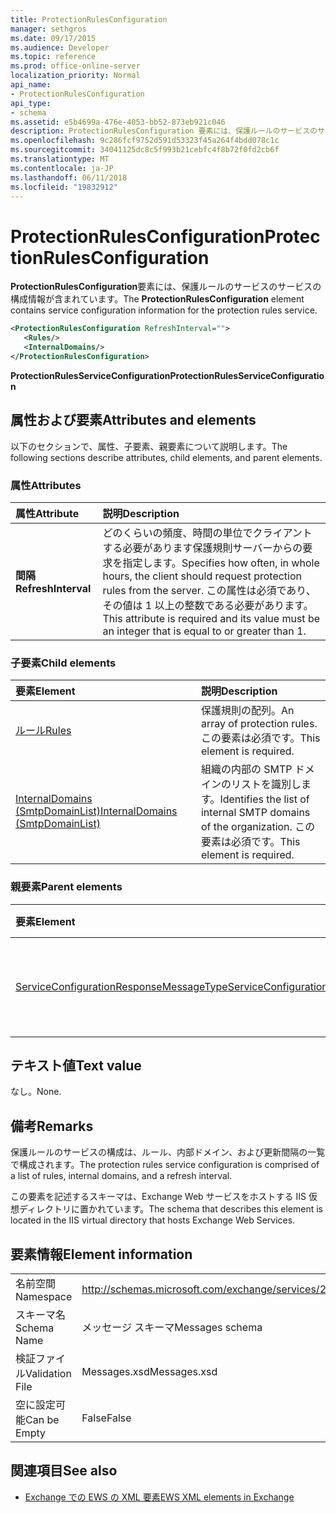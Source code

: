 ```yaml
---
title: ProtectionRulesConfiguration
manager: sethgros
ms.date: 09/17/2015
ms.audience: Developer
ms.topic: reference
ms.prod: office-online-server
localization_priority: Normal
api_name:
- ProtectionRulesConfiguration
api_type:
- schema
ms.assetid: e5b4699a-476e-4053-bb52-873eb921c046
description: ProtectionRulesConfiguration 要素には、保護ルールのサービスのサービスの構成情報が含まれています。
ms.openlocfilehash: 9c286fcf9752d591d53323f45a264f4bdd078c1c
ms.sourcegitcommit: 34041125dc8c5f993b21cebfc4f8b72f0fd2cb6f
ms.translationtype: MT
ms.contentlocale: ja-JP
ms.lasthandoff: 06/11/2018
ms.locfileid: "19832912"
---
```

# <a name="protectionrulesconfiguration"></a><span data-ttu-id="bda2b-103">ProtectionRulesConfiguration</span><span class="sxs-lookup"><span data-stu-id="bda2b-103">ProtectionRulesConfiguration</span></span>

<span data-ttu-id="bda2b-104">**ProtectionRulesConfiguration**要素には、保護ルールのサービスのサービスの構成情報が含まれています。</span><span class="sxs-lookup"><span data-stu-id="bda2b-104">The **ProtectionRulesConfiguration** element contains service configuration information for the protection rules service.</span></span> 
  
```XML
<ProtectionRulesConfiguration RefreshInterval="">
   <Rules/>
   <InternalDomains/>
</ProtectionRulesConfiguration>
```

 <span data-ttu-id="bda2b-105">**ProtectionRulesServiceConfiguration**</span><span class="sxs-lookup"><span data-stu-id="bda2b-105">**ProtectionRulesServiceConfiguration**</span></span>
## <a name="attributes-and-elements"></a><span data-ttu-id="bda2b-106">属性および要素</span><span class="sxs-lookup"><span data-stu-id="bda2b-106">Attributes and elements</span></span>

<span data-ttu-id="bda2b-107">以下のセクションで、属性、子要素、親要素について説明します。</span><span class="sxs-lookup"><span data-stu-id="bda2b-107">The following sections describe attributes, child elements, and parent elements.</span></span>
  
### <a name="attributes"></a><span data-ttu-id="bda2b-108">属性</span><span class="sxs-lookup"><span data-stu-id="bda2b-108">Attributes</span></span>

|<span data-ttu-id="bda2b-109">**属性**</span><span class="sxs-lookup"><span data-stu-id="bda2b-109">**Attribute**</span></span>|<span data-ttu-id="bda2b-110">**説明**</span><span class="sxs-lookup"><span data-stu-id="bda2b-110">**Description**</span></span>|
|:-----|:-----|
|<span data-ttu-id="bda2b-111">**間隔**</span><span class="sxs-lookup"><span data-stu-id="bda2b-111">**RefreshInterval**</span></span> <br/> |<span data-ttu-id="bda2b-112">どのくらいの頻度、時間の単位でクライアントする必要があります保護規則サーバーからの要求を指定します。</span><span class="sxs-lookup"><span data-stu-id="bda2b-112">Specifies how often, in whole hours, the client should request protection rules from the server.</span></span> <span data-ttu-id="bda2b-113">この属性は必須であり、その値は 1 以上の整数である必要があります。</span><span class="sxs-lookup"><span data-stu-id="bda2b-113">This attribute is required and its value must be an integer that is equal to or greater than 1.</span></span>  <br/> |
   
### <a name="child-elements"></a><span data-ttu-id="bda2b-114">子要素</span><span class="sxs-lookup"><span data-stu-id="bda2b-114">Child elements</span></span>

|<span data-ttu-id="bda2b-115">**要素**</span><span class="sxs-lookup"><span data-stu-id="bda2b-115">**Element**</span></span>|<span data-ttu-id="bda2b-116">**説明**</span><span class="sxs-lookup"><span data-stu-id="bda2b-116">**Description**</span></span>|
|:-----|:-----|
|[<span data-ttu-id="bda2b-117">ルール</span><span class="sxs-lookup"><span data-stu-id="bda2b-117">Rules </span></span>](rules-ex15websvcsotherref.md) <br/> |<span data-ttu-id="bda2b-118">保護規則の配列。</span><span class="sxs-lookup"><span data-stu-id="bda2b-118">An array of protection rules.</span></span> <span data-ttu-id="bda2b-119">この要素は必須です。</span><span class="sxs-lookup"><span data-stu-id="bda2b-119">This element is required.</span></span>  <br/> |
|[<span data-ttu-id="bda2b-120">InternalDomains (SmtpDomainList)</span><span class="sxs-lookup"><span data-stu-id="bda2b-120">InternalDomains (SmtpDomainList)</span></span>](internaldomains-smtpdomainlist.md) <br/> |<span data-ttu-id="bda2b-121">組織の内部の SMTP ドメインのリストを識別します。</span><span class="sxs-lookup"><span data-stu-id="bda2b-121">Identifies the list of internal SMTP domains of the organization.</span></span> <span data-ttu-id="bda2b-122">この要素は必須です。</span><span class="sxs-lookup"><span data-stu-id="bda2b-122">This element is required.</span></span>  <br/> |
   
### <a name="parent-elements"></a><span data-ttu-id="bda2b-123">親要素</span><span class="sxs-lookup"><span data-stu-id="bda2b-123">Parent elements</span></span>

|<span data-ttu-id="bda2b-124">**要素**</span><span class="sxs-lookup"><span data-stu-id="bda2b-124">**Element**</span></span>|<span data-ttu-id="bda2b-125">**説明**</span><span class="sxs-lookup"><span data-stu-id="bda2b-125">**Description**</span></span>|
|:-----|:-----|
|[<span data-ttu-id="bda2b-126">ServiceConfigurationResponseMessageType</span><span class="sxs-lookup"><span data-stu-id="bda2b-126">ServiceConfigurationResponseMessageType</span></span>](serviceconfigurationresponsemessagetype.md) <br/> |<span data-ttu-id="bda2b-127">サービス構成の設定が含まれています。</span><span class="sxs-lookup"><span data-stu-id="bda2b-127">Contains service configuration settings.</span></span>  <br/> |
   
## <a name="text-value"></a><span data-ttu-id="bda2b-128">テキスト値</span><span class="sxs-lookup"><span data-stu-id="bda2b-128">Text value</span></span>

<span data-ttu-id="bda2b-129">なし。</span><span class="sxs-lookup"><span data-stu-id="bda2b-129">None.</span></span>
  
## <a name="remarks"></a><span data-ttu-id="bda2b-130">備考</span><span class="sxs-lookup"><span data-stu-id="bda2b-130">Remarks</span></span>

<span data-ttu-id="bda2b-131">保護ルールのサービスの構成は、ルール、内部ドメイン、および更新間隔の一覧で構成されます。</span><span class="sxs-lookup"><span data-stu-id="bda2b-131">The protection rules service configuration is comprised of a list of rules, internal domains, and a refresh interval.</span></span>
  
<span data-ttu-id="bda2b-132">この要素を記述するスキーマは、Exchange Web サービスをホストする IIS 仮想ディレクトリに置かれています。</span><span class="sxs-lookup"><span data-stu-id="bda2b-132">The schema that describes this element is located in the IIS virtual directory that hosts Exchange Web Services.</span></span>
  
## <a name="element-information"></a><span data-ttu-id="bda2b-133">要素情報</span><span class="sxs-lookup"><span data-stu-id="bda2b-133">Element information</span></span>

|||
|:-----|:-----|
|<span data-ttu-id="bda2b-134">名前空間</span><span class="sxs-lookup"><span data-stu-id="bda2b-134">Namespace</span></span>  <br/> |http://schemas.microsoft.com/exchange/services/2006/messages  <br/> |
|<span data-ttu-id="bda2b-135">スキーマ名</span><span class="sxs-lookup"><span data-stu-id="bda2b-135">Schema Name</span></span>  <br/> |<span data-ttu-id="bda2b-136">メッセージ スキーマ</span><span class="sxs-lookup"><span data-stu-id="bda2b-136">Messages schema</span></span>  <br/> |
|<span data-ttu-id="bda2b-137">検証ファイル</span><span class="sxs-lookup"><span data-stu-id="bda2b-137">Validation File</span></span>  <br/> |<span data-ttu-id="bda2b-138">Messages.xsd</span><span class="sxs-lookup"><span data-stu-id="bda2b-138">Messages.xsd</span></span>  <br/> |
|<span data-ttu-id="bda2b-139">空に設定可能</span><span class="sxs-lookup"><span data-stu-id="bda2b-139">Can be Empty</span></span>  <br/> |<span data-ttu-id="bda2b-140">False</span><span class="sxs-lookup"><span data-stu-id="bda2b-140">False</span></span>  <br/> |
   
## <a name="see-also"></a><span data-ttu-id="bda2b-141">関連項目</span><span class="sxs-lookup"><span data-stu-id="bda2b-141">See also</span></span>



- [<span data-ttu-id="bda2b-142">Exchange での EWS の XML 要素</span><span class="sxs-lookup"><span data-stu-id="bda2b-142">EWS XML elements in Exchange</span></span>](ews-xml-elements-in-exchange.md)

